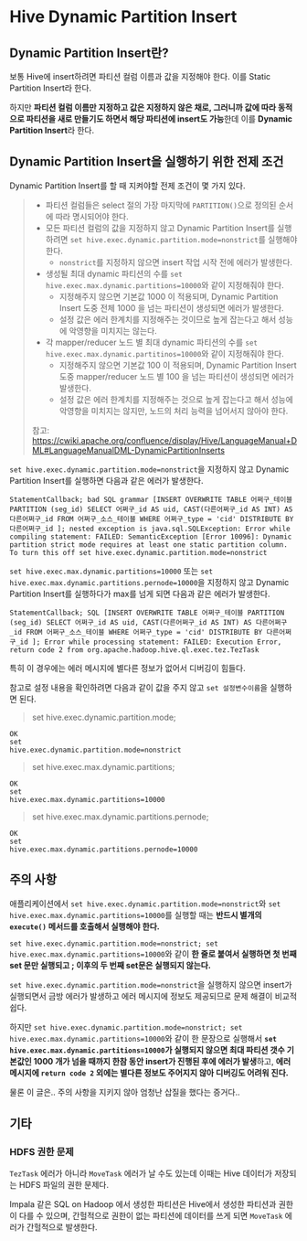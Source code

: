 # Hive Dynamic Partition Insert

## Dynamic Partition Insert란?

보통 Hive에 insert하려면 파티션 컬럼 이름과 값을 지정해야 한다. 이를 Static Partition Insert라 한다.

하지만 **파티션 컬럼 이름만 지정하고 값은 지정하지 않은 채로, 그러니까 값에 따라 동적으로 파티션을 새로 만들기도 하면서 해당 파티션에 insert도 가능**한데 이를 **Dynamic Partition Insert**라 한다.

## Dynamic Partition Insert을 실행하기 위한 전제 조건

Dynamic Partition Insert를 할 때 지켜야할 전제 조건이 몇 가지 있다.

>- 파티션 컬럼들은 select 절의 가장 마지막에 `PARTITION()`으로 정의된 순서에 따라 명시되어야 한다.
>- 모든 파티션 컬럼의 값을 지정하지 않고 Dynamic Partition Insert를 실행하려면 `set hive.exec.dynamic.partition.mode=nonstrict`를 실행해야 한다.
>    - `nonstrict`를 지정하지 않으면 insert 작업 시작 전에 에러가 발생한다.
>- 생성될 최대 dynamic 파티션의 수를 `set hive.exec.max.dynamic.partitions=10000`와 같이 지정해줘야 한다.
>    - 지정해주지 않으면 기본값 1000 이 적용되며, Dynamic Partition Insert 도중 전체 1000 을 넘는 파티션이 생성되면 에러가 발생한다.
>    - 설정 값은 에러 한계치를 지정해주는 것이므로 높게 잡는다고 해서 성능에 악영향을 미치지는 않는다.
>- 각 mapper/reducer 노드 별 최대 dynamic 파티션의 수를 `set hive.exec.max.dynamic.partitinos=10000`와 같이 지정해줘야 한다.
>    - 지정해주지 않으면 기본값 100 이 적용되며, Dynamic Partition Insert 도중 mapper/reducer 노드 별 100 을 넘는 파티션이 생성되면 에러가 발생한다.
>    - 설정 값은 에러 한계치를 지정해주는 것으로 높게 잡는다고 해서 성능에 악영향을 미치지는 않지만, 노드의 처리 능력을 넘어서지 않아야 한다.
>
>참고: https://cwiki.apache.org/confluence/display/Hive/LanguageManual+DML#LanguageManualDML-DynamicPartitionInserts

`set hive.exec.dynamic.partition.mode=nonstrict`을 지정하지 않고 Dynamic Partition Insert를 실행하면 다음과 같은 에러가 발생한다.

```
StatementCallback; bad SQL grammar [INSERT OVERWRITE TABLE 어쩌구_테이블 PARTITION (seg_id) SELECT 어쩌구_id AS uid, CAST(다른어쩌구_id AS INT) AS 다른어쩌구_id FROM 어쩌구_소스_테이블 WHERE 어쩌구_type = 'cid' DISTRIBUTE BY 다른어쩌구_id ]; nested exception is java.sql.SQLException: Error while compiling statement: FAILED: SemanticException [Error 10096]: Dynamic partition strict mode requires at least one static partition column. To turn this off set hive.exec.dynamic.partition.mode=nonstrict
```

`set hive.exec.max.dynamic.partitions=10000` 또는 `set hive.exec.max.dynamic.partitions.pernode=10000`을 지정하지 않고 Dynamic Partition Insert를 실행하다가 max를 넘게 되면 다음과 같은 에러가 발생한다.

```
StatementCallback; SQL [INSERT OVERWRITE TABLE 어쩌구_테이블 PARTITION (seg_id) SELECT 어쩌구_id AS uid, CAST(다른어쩌구_id AS INT) AS 다른어쩌구_id FROM 어쩌구_소스_테이블 WHERE 어쩌구_type = 'cid' DISTRIBUTE BY 다른어쩌구_id ]; Error while processing statement: FAILED: Execution Error, return code 2 from org.apache.hadoop.hive.ql.exec.tez.TezTask
```

특히 이 경우에는 에러 메시지에 별다른 정보가 없어서 디버깅이 힘들다.

참고로 설정 내용을 확인하려면 다음과 같이 값을 주지 않고 `set 설정변수이름`을 실행하면 된다.

>set hive.exec.dynamic.partition.mode;
```
OK
set
hive.exec.dynamic.partition.mode=nonstrict
```

>set hive.exec.max.dynamic.partitions;
```
OK
set
hive.exec.max.dynamic.partitions=10000
```

>set hive.exec.max.dynamic.partitions.pernode;
```
OK
set
hive.exec.max.dynamic.partitions.pernode=10000
```


## 주의 사항

애플리케이션에서 `set hive.exec.dynamic.partition.mode=nonstrict`와 `set hive.exec.max.dynamic.partitions=10000`를 실행할 때는 **반드시 별개의 `execute()` 메서드를 호출해서 실행해야 한다.**

`set hive.exec.dynamic.partition.mode=nonstrict; set hive.exec.max.dynamic.partitions=10000`와 같이 **한 줄로 붙여서 실행하면 첫 번째 set 문만 실행되고 ; 이후의 두 번째 set문은 실행되지 않는다.**

`set hive.exec.dynamic.partition.mode=nonstrict`을 실행하지 않으면 insert가 실행되면서 금방 에러가 발생하고 에러 메시지에 정보도 제공되므로 문제 해결이 비교적 쉽다. 

하지만 `set hive.exec.dynamic.partition.mode=nonstrict; set hive.exec.max.dynamic.partitions=10000`와 같이 한 문장으로 실행해서 **`set hive.exec.max.dynamic.partitions=10000`가 실행되지 않으면 최대 파티션 갯수 기본값인 1000 개가 넘을 때까지 한참 동안 insert가 진행된 후에 에러가 발생**하고, **에러 메시지에 `return code 2` 외에는 별다른 정보도 주어지지 않아 디버깅도 어려워 진다.**

물론 이 글은.. 주의 사항을 지키지 않아 엄청난 삽질을 했다는 증거다..

## 기타

### HDFS 권한 문제

`TezTask` 에러가 아니라 `MoveTask` 에러가 날 수도 있는데 이때는 Hive 데이터가 저장되는 HDFS 파일의 권한 문제다.

Impala 같은 SQL on Hadoop 에서 생성한 파티션은 Hive에서 생성한 파티션과 권한이 다를 수 있으며, 간헐적으로 권한이 없는 파티션에 데이터를 쓰게 되면 `MoveTask` 에러가 간헐적으로 발생한다.
